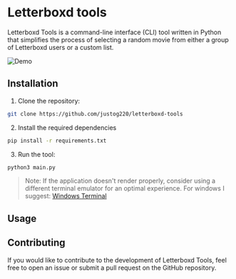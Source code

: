 # Letterboxd tools
Letterboxd Tools is a command-line interface (CLI) tool written in Python that simplifies the process of selecting a random movie from either a group of Letterboxd users or a custom list.

![Demo](https://github.com/justog220/letterboxd-tools/src/demo.gif)
## Installation
1. Clone the repository:
```bash
git clone https://github.com/justog220/letterboxd-tools
```
2. Install the required dependencies
```bash
pip install -r requirements.txt
```

3. Run the tool:
```bash
python3 main.py
```
> Note: If the application doesn't render properly, consider using a different terminal emulator for an optimal experience. For windows I suggest: [Windows Terminal](https://apps.microsoft.com/detail/9N0DX20HK701)

## Usage

## Contributing
If you would like to contribute to the development of Letterboxd Tools, feel free to open an issue or submit a pull request on the GitHub repository.
